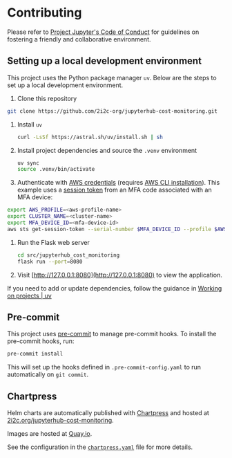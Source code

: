 # Contributing

Please refer to [Project Jupyter's Code of Conduct](https://github.com/jupyter/governance/blob/HEAD/conduct/code_of_conduct.md) for guidelines on fostering a friendly and collaborative environment.

## Setting up a local development environment

This project uses the Python package manager `uv`. Below are the steps to set up a local development environment.

1. Clone this repository

  ```bash
  git clone https://github.com/2i2c-org/jupyterhub-cost-monitoring.git
  ```

1. Install `uv`

   ```bash
   curl -LsSf https://astral.sh/uv/install.sh | sh
   ```

1. Install project dependencies and source the `.venv` environment

   ```bash
   uv sync
   source .venv/bin/activate
   ```

1. Authenticate with [AWS credentials](https://docs.aws.amazon.com/cli/v1/userguide/cli-configure-files.html) (requires [AWS CLI installation](https://docs.aws.amazon.com/cli/latest/userguide/getting-started-install.html)). This example uses a [session token](https://docs.aws.amazon.com/cli/latest/userguide/getting-started-install.html) from an MFA code associated with an MFA device:

  ```bash
  export AWS_PROFILE=<aws-profile-name>
  export CLUSTER_NAME=<cluster-name>
  export MFA_DEVICE_ID=<mfa-device-id>
  aws sts get-session-token --serial-number $MFA_DEVICE_ID --profile $AWS_PROFILE --token-code ******
  ```

1. Run the Flask web server

   ```bash
   cd src/jupyterhub_cost_monitoring
   flask run --port=8080
   ```

1. Visit [http://127.0.0.1:8080](http://127.0.0.1:8080) to view the application.

If you need to add or update dependencies, follow the guidance in [Working on projects | uv](https://docs.astral.sh/uv/guides/projects/#managing-dependencies)

## Pre-commit

This project uses [pre-commit](https://pre-commit.com/) to manage pre-commit hooks. To install the pre-commit hooks, run:

```bash
pre-commit install
```

This will set up the hooks defined in `.pre-commit-config.yaml` to run automatically on `git commit`.

## Chartpress

Helm charts are automatically published with [Chartpress](https://github.com/jupyterhub/chartpress) and hosted at [2i2c.org/jupyterhub-cost-monitoring](https://2i2c.org/jupyterhub-cost-monitoring/).

Images are hosted at [Quay.io](https://quay.io/repository/2i2c/jupyterhub-cost-monitoring).

See the configuration in the [`chartpress.yaml`](https://github.com/2i2c-org/jupyterhub-cost-monitoring/blob/main/chartpress.yaml) file for more details.

